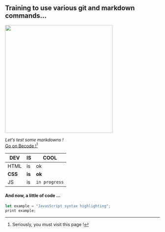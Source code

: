 ## Training to use various git and markdown commands...

<img src="https://dev-to-uploads.s3.amazonaws.com/uploads/articles/ifumskebgj4d7h0w54uc.png" width="350"/>

*Let's test some markdowns !*<br>
[Go on Becode !](https://becode.org/fr/)[^1]

DEV | IS | COOL
--- | --- | ---
HTML | is | ok 
**CSS** | **is** | **ok**
JS | is | `in progress`


#### And now, a little of code ...

```javascript
let example = "JavasScript syntax highlighting";
print example;
```

[^1]: Seriously, you must visit this page !
